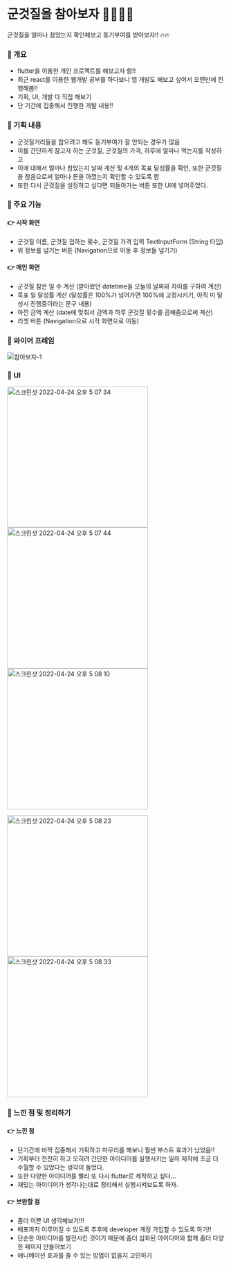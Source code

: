 # 군것질을 참아보자 🍫🍫🔥🔥

군것질을 얼마나 참았는지 확인해보고 동기부여를 받아보자!! 🔥🔥

### 💎 개요

- flutter을 이용한 개인 프로젝트를 해보고자 함!!
- 최근 react를 이용한 웹개발 공부를 하다보니 앱 개발도 해보고 싶어서 오랜만에 진행해봄!!
- 기획, UI, 개발 다 직접 해보기
- 단 기간에 집중해서 진행한 개발 내용!!

### 💎 기획 내용

- 군것질거리들을 참으려고 해도 동기부여가 잘 안되는 경우가 많음
- 이를 간단하게 참고자 하는 군것질, 군것질의 가격, 하루에 얼마나 먹는지를 작성하고 
- 이에 대해서 얼마나 참았는지 날짜 계산 및 4개의 목표 달성률을 확인, 또한 군것질을 참음으로써 얼마나 돈을 아꼈는지 확인할 수 있도록 함
- 또한 다시 군것질을 설정하고 싶다면 되돌아가는 버튼 또한 UI에 넣어주었다.

### 💎 주요 기능

#### 👉 시작 화면

- 군것질 이름, 군것질 접하는 횟수, 군것질 가격 입력 TextInputForm (String 타입)
- 위 정보를 넘기는 버튼 (Navigation으로 이동 후 정보들 넘기기)

#### 👉 메인 화면

- 군것질 참은 일 수 계산 (받아왔던 datetime을 오늘의 날짜와 차이를 구하여 계산)
- 목표 일 달성률 계산 (달성률은 100%가 넘어가면 100%에 고정시키기, 아직 미 달성시 진행중이라는 문구 내용)
- 아낀 금액 계산 (date에 맞춰서 금액과 하루 군것질 횟수를 곱해줌으로써 계산)
- 리셋 버튼 (Navigation으로 시작 화면으로 이동)

### 💎 와이어 프레임

![참아보자-1](https://user-images.githubusercontent.com/70309113/164887252-861496ca-0754-40d7-a36d-2721d4c44f73.jpg)

### 💎 UI
<img width="325" alt="스크린샷 2022-04-24 오후 5 07 34" src="https://user-images.githubusercontent.com/70309113/164967021-dc0c6942-9d10-4b40-803d-9fad070659bb.png"> <img width="325" alt="스크린샷 2022-04-24 오후 5 07 44" src="https://user-images.githubusercontent.com/70309113/164967026-c3af8e51-d522-4141-afd6-4c6d633c8719.png"> <img width="325" alt="스크린샷 2022-04-24 오후 5 08 10" src="https://user-images.githubusercontent.com/70309113/164967029-860bdc08-1b5a-4c0d-ab11-13be5f0e4466.png">

<img width="325" alt="스크린샷 2022-04-24 오후 5 08 23" src="https://user-images.githubusercontent.com/70309113/164967036-756084e4-41af-49ca-be6d-c3cb277e7a5f.png"> <img width="325" alt="스크린샷 2022-04-24 오후 5 08 33" src="https://user-images.githubusercontent.com/70309113/164967040-152ce531-52db-4c2a-a5c2-e1580d1f2ef3.png">

### 💎 느낀 점 및 정리하기

#### 👉 느낀 점
- 단기간에 바짝 집중해서 기획하고 마무리를 해보니 훨씬 부스트 효과가 났었음!!
- 기획부터 천천히 하고 오히려 간단한 아이디어를 실행시키는 일이 제작에 조금 더 수월할 수 있었다는 생각이 들었다.
- 또한 다양한 아이디어를 빨리 또 다시 flutter로 제작하고 싶다...
- 재밌는 아이디어가 생각나는대로 정리해서 실행시켜보도록 하자.

#### 👉 보완할 점
- 좀더 이쁜 UI 생각해보기!!!
- 배포까지 이루어질 수 있도록 추후에 developer 계정 가입할 수 있도록 하기!!
- 단순한 아이디어를 발전시킨 것이기 때문에 좀더 심화된 아이디어와 함께 좀더 다양한 페이지 만들어보기
- 애니메이션 효과를 줄 수 있는 방법이 없을지 고민하기

